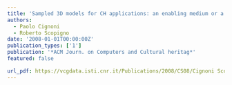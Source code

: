 ```yaml
---
title: 'Sampled 3D models for CH applications: an enabling medium or a technological exercise?'
authors:
  - Paolo Cignoni
  - Roberto Scopigno
date: '2008-01-01T00:00:00Z'
publication_types: ['1']
publication: '*ACM Journ. on Computers and Cultural heritag*'
featured: false

url_pdf: https://vcgdata.isti.cnr.it/Publications/2008/CS08/Cignoni Scopigno - Sampled 3D models for CH applications A viable and enabling new medium or just a technological exercise - JOCCH2008.pdf
---
```

